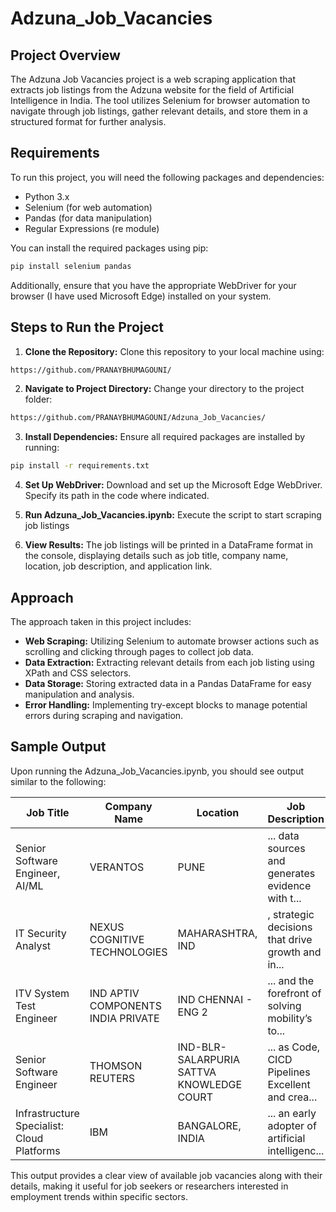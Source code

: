 # Adzuna_Job_Vacancies

## Project Overview

The Adzuna Job Vacancies project is a web scraping application that extracts job listings from the Adzuna website for the field of Artificial Intelligence in India. The tool utilizes Selenium for browser automation to navigate through job listings, gather relevant details, and store them in a structured format for further analysis.

## Requirements

To run this project, you will need the following packages and dependencies:

- Python 3.x
- Selenium (for web automation)
- Pandas (for data manipulation)
- Regular Expressions (re module)

You can install the required packages using pip:
```bash
pip install selenium pandas
```

Additionally, ensure that you have the appropriate WebDriver for your browser (I have used Microsoft Edge) installed on your system.

## Steps to Run the Project

1. **Clone the Repository:**
   Clone this repository to your local machine using:
```bash
https://github.com/PRANAYBHUMAGOUNI/
```

2. **Navigate to Project Directory:**
Change your directory to the project folder:
```bash
https://github.com/PRANAYBHUMAGOUNI/Adzuna_Job_Vacancies/
```

3. **Install Dependencies:**
Ensure all required packages are installed by running:
```bash
pip install -r requirements.txt
```

4. **Set Up WebDriver:**
Download and set up the Microsoft Edge WebDriver. Specify its path in the code where indicated.

5. **Run Adzuna_Job_Vacancies.ipynb:**
Execute the script to start scraping job listings


6. **View Results:**
The job listings will be printed in a DataFrame format in the console, displaying details such as job title, company name, location, job description, and application link.

## Approach

The approach taken in this project includes:

- **Web Scraping:** Utilizing Selenium to automate browser actions such as scrolling and clicking through pages to collect job data.
- **Data Extraction:** Extracting relevant details from each job listing using XPath and CSS selectors.
- **Data Storage:** Storing extracted data in a Pandas DataFrame for easy manipulation and analysis.
- **Error Handling:** Implementing try-except blocks to manage potential errors during scraping and navigation.

## Sample Output

Upon running the Adzuna_Job_Vacancies.ipynb, you should see output similar to the following:

| Job Title                                 | Company Name                          | Location                             | Job Description                                     | Application Link                           |
|-------------------------------------------|--------------------------------------|--------------------------------------|----------------------------------------------------|--------------------------------------------|
| Senior Software Engineer, AI/ML           | VERANTOS                             | PUNE                                 | ... data sources and generates evidence with t...  | [Link](https://www.adzuna.in/details/5026923483?title...) |
| IT Security Analyst                        | NEXUS COGNITIVE TECHNOLOGIES        | MAHARASHTRA, IND                     | , strategic decisions that drive growth and in...  | [Link](https://www.adzuna.in/details/5026923432?title...) |
| ITV System Test Engineer                  | IND APTIV COMPONENTS INDIA PRIVATE   | IND CHENNAI - ENG 2                 | ... and the forefront of solving mobility’s to...  | [Link](https://www.adzuna.in/details/5026923304?title...) |
| Senior Software Engineer                   | THOMSON REUTERS                      | IND-BLR-SALARPURIA SATTVA KNOWLEDGE COURT | ... as Code, CICD Pipelines Excellent and crea...  | [Link](https://www.adzuna.in/details/5026923018?title...) |
| Infrastructure Specialist: Cloud Platforms | IBM                                  | BANGALORE, INDIA                    | ... an early adopter of artificial intelligenc...  | [Link](https://www.adzuna.in/details/5026922972?title...) |

This output provides a clear view of available job vacancies along with their details, making it useful for job seekers or researchers interested in employment trends within specific sectors.






